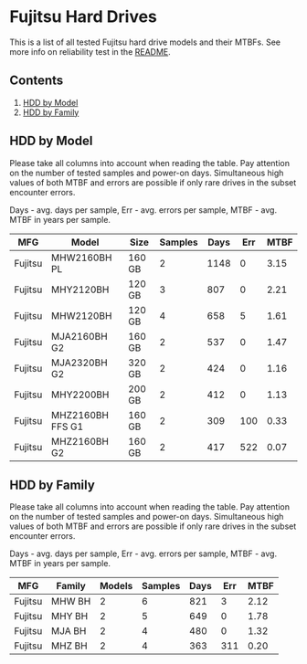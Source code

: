 Fujitsu Hard Drives
===================

This is a list of all tested Fujitsu hard drive models and their MTBFs. See more
info on reliability test in the [README](https://github.com/bsdhw/SMART).

Contents
--------

1. [ HDD by Model  ](#hdd-by-model)
2. [ HDD by Family ](#hdd-by-family)

HDD by Model
------------

Please take all columns into account when reading the table. Pay attention on the
number of tested samples and power-on days. Simultaneous high values of both MTBF
and errors are possible if only rare drives in the subset encounter errors.

Days - avg. days per sample,
Err  - avg. errors per sample,
MTBF - avg. MTBF in years per sample.

| MFG       | Model              | Size   | Samples | Days  | Err   | MTBF |
|-----------|--------------------|--------|---------|-------|-------|------|
| Fujitsu   | MHW2160BH PL       | 160 GB | 2       | 1148  | 0     | 3.15   |
| Fujitsu   | MHY2120BH          | 120 GB | 3       | 807   | 0     | 2.21   |
| Fujitsu   | MHW2120BH          | 120 GB | 4       | 658   | 5     | 1.61   |
| Fujitsu   | MJA2160BH G2       | 160 GB | 2       | 537   | 0     | 1.47   |
| Fujitsu   | MJA2320BH G2       | 320 GB | 2       | 424   | 0     | 1.16   |
| Fujitsu   | MHY2200BH          | 200 GB | 2       | 412   | 0     | 1.13   |
| Fujitsu   | MHZ2160BH FFS G1   | 160 GB | 2       | 309   | 100   | 0.33   |
| Fujitsu   | MHZ2160BH G2       | 160 GB | 2       | 417   | 522   | 0.07   |

HDD by Family
-------------

Please take all columns into account when reading the table. Pay attention on the
number of tested samples and power-on days. Simultaneous high values of both MTBF
and errors are possible if only rare drives in the subset encounter errors.

Days - avg. days per sample,
Err  - avg. errors per sample,
MTBF - avg. MTBF in years per sample.

| MFG       | Family                 | Models | Samples | Days  | Err   | MTBF |
|-----------|------------------------|--------|---------|-------|-------|------|
| Fujitsu   | MHW BH                 | 2      | 6       | 821   | 3     | 2.12   |
| Fujitsu   | MHY BH                 | 2      | 5       | 649   | 0     | 1.78   |
| Fujitsu   | MJA BH                 | 2      | 4       | 480   | 0     | 1.32   |
| Fujitsu   | MHZ BH                 | 2      | 4       | 363   | 311   | 0.20   |
